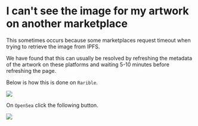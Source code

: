# I can't see the image for my artwork on another marketplace 

This sometimes occurs because some marketplaces request timeout when trying to retrieve the image from IPFS.

We have found that this can usually be resolved by refreshing the metadata of the artwork on these platforms 
and waiting 5-10 minutes before refreshing the page. 

Below is how this is done on `Rarible`.

![](https://storage.googleapis.com/public-blog-asset/doc-site/refresh-metadata-rarible.png)

On `OpenSea` click the following button.

![](https://storage.googleapis.com/public-blog-asset/doc-site/refresh-metadata-opensea.png)
